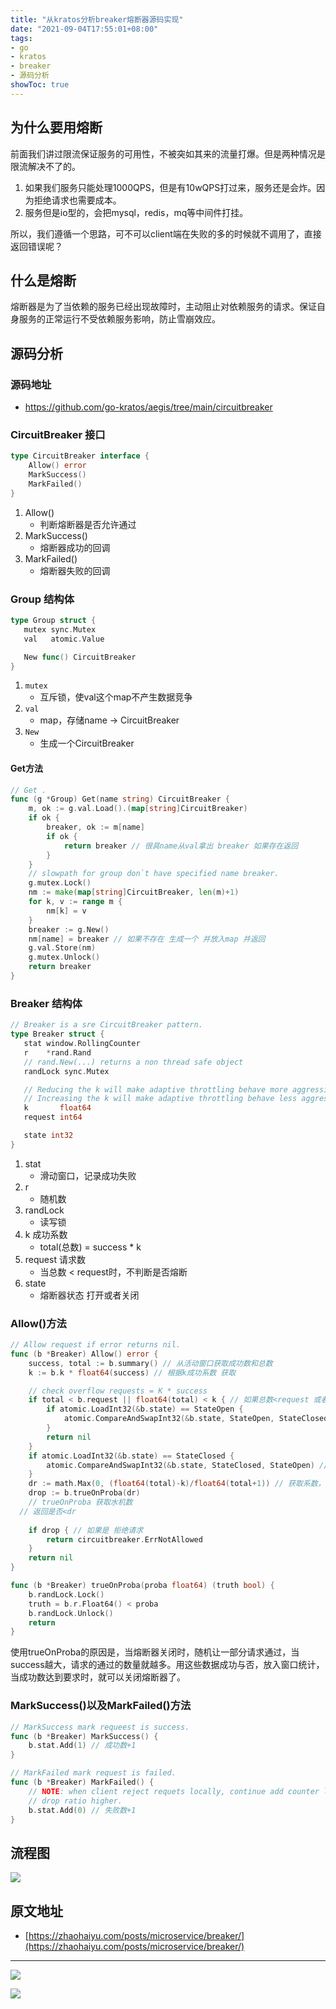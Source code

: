 ```yaml
---
title: "从kratos分析breaker熔断器源码实现"
date: "2021-09-04T17:55:01+08:00"
tags: 
- go
- kratos
- breaker
- 源码分析
showToc: true
---
```


## 为什么要用熔断

前面我们讲过限流保证服务的可用性，不被突如其来的流量打爆。但是两种情况是限流解决不了的。

1. 如果我们服务只能处理1000QPS，但是有10wQPS打过来，服务还是会炸。因为拒绝请求也需要成本。
2. 服务但是io型的，会把mysql，redis，mq等中间件打挂。

所以，我们遵循一个思路，可不可以client端在失败的多的时候就不调用了，直接返回错误呢？

## 什么是熔断

熔断器是为了当依赖的服务已经出现故障时，主动阻止对依赖服务的请求。保证自身服务的正常运行不受依赖服务影响，防止雪崩效应。

## 源码分析

### 源码地址

- https://github.com/go-kratos/aegis/tree/main/circuitbreaker

### CircuitBreaker 接口 

```go
type CircuitBreaker interface {
	Allow() error
	MarkSuccess()
	MarkFailed()
}
```

1. Allow() 
   - 判断熔断器是否允许通过
2. MarkSuccess()
   - 熔断器成功的回调
3. MarkFailed()
   - 熔断器失败的回调

### Group 结构体

```go
type Group struct {
   mutex sync.Mutex
   val   atomic.Value

   New func() CircuitBreaker
}
```

1. `mutex`
   - 互斥锁，使val这个map不产生数据竞争
2. `val`
   - map，存储name -> CircuitBreaker
3. `New`
   - 生成一个CircuitBreaker

#### Get方法

```go
// Get .
func (g *Group) Get(name string) CircuitBreaker {
	m, ok := g.val.Load().(map[string]CircuitBreaker)
	if ok {
		breaker, ok := m[name]
		if ok {
			return breaker // 很具name从val拿出 breaker 如果存在返回
		}
	}
	// slowpath for group don`t have specified name breaker.
	g.mutex.Lock()
	nm := make(map[string]CircuitBreaker, len(m)+1)
	for k, v := range m {
		nm[k] = v
	}
	breaker := g.New()
	nm[name] = breaker // 如果不存在 生成一个 并放入map 并返回
	g.val.Store(nm)
	g.mutex.Unlock()
	return breaker
}
```

### Breaker 结构体

```go
// Breaker is a sre CircuitBreaker pattern.
type Breaker struct {
   stat window.RollingCounter
   r    *rand.Rand
   // rand.New(...) returns a non thread safe object
   randLock sync.Mutex

   // Reducing the k will make adaptive throttling behave more aggressively,
   // Increasing the k will make adaptive throttling behave less aggressively.
   k       float64
   request int64

   state int32
}
```

1. stat
   - 滑动窗口，记录成功失败
2. r
   - 随机数
3. randLock
   - 读写锁
4. k 成功系数
   - total(总数) = success * k
5. request 请求数
   - 当总数 < request时，不判断是否熔断
6. state
   - 熔断器状态 打开或者关闭

### Allow()方法

```go
// Allow request if error returns nil.
func (b *Breaker) Allow() error {
	success, total := b.summary() // 从活动窗口获取成功数和总数
	k := b.k * float64(success) // 根据k成功系数 获取

	// check overflow requests = K * success
	if total < b.request || float64(total) < k { // 如果总数<request 或者  总数 < k 
		if atomic.LoadInt32(&b.state) == StateOpen { 
			atomic.CompareAndSwapInt32(&b.state, StateOpen, StateClosed) // 如果state是打开 关闭
		}
		return nil
	}
	if atomic.LoadInt32(&b.state) == StateClosed { 
		atomic.CompareAndSwapInt32(&b.state, StateClosed, StateOpen) // 如果state是关闭 打开
	}
	dr := math.Max(0, (float64(total)-k)/float64(total+1)) // 获取系数，当k越大 dr越小
	drop := b.trueOnProba(dr)
	// trueOnProba 获取水机数
  // 返回是否<dr
  
	if drop { // 如果是 拒绝请求
		return circuitbreaker.ErrNotAllowed
	}
	return nil
}

func (b *Breaker) trueOnProba(proba float64) (truth bool) {
	b.randLock.Lock()
	truth = b.r.Float64() < proba
	b.randLock.Unlock()
	return
}
```

使用trueOnProba的原因是，当熔断器关闭时，随机让一部分请求通过，当success越大，请求的通过的数量就越多。用这些数据成功与否，放入窗口统计，当成功数达到要求时，就可以关闭熔断器了。

### MarkSuccess()以及MarkFailed()方法

```go
// MarkSuccess mark requeest is success.
func (b *Breaker) MarkSuccess() {
	b.stat.Add(1) // 成功数+1
}

// MarkFailed mark request is failed.
func (b *Breaker) MarkFailed() {
	// NOTE: when client reject requets locally, continue add counter let the
	// drop ratio higher.
	b.stat.Add(0) // 失败数+1
}
```

## 流程图

![](/images/304df75e-973a-4a9f-8bcd-c1f5315092b4.png)

## 原文地址

- [https://zhaohaiyu.com/posts/microservice/breaker/](https://zhaohaiyu.com/posts/microservice/breaker/)

---

![](/images/5a7a74d9-0f0f-415c-825a-7da85dcbd4d9.png)

![](/images/e3bfa05c-c2aa-4ae9-94b2-a8a12aa4bd7e.gif)